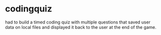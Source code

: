 # codingquiz
had to build a timed coding quiz with multiple questions that saved user data on local files and displayed it back to the user at the end of the game.
